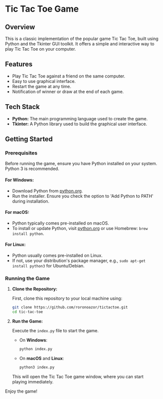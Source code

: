 # Tic Tac Toe Game

## Overview

This is a classic implementation of the popular game Tic Tac Toe, built using Python and the Tkinter GUI toolkit. It offers a simple and interactive way to play Tic Tac Toe on your computer.

## Features

- Play Tic Tac Toe against a friend on the same computer.
- Easy to use graphical interface.
- Restart the game at any time.
- Notification of winner or draw at the end of each game.

## Tech Stack

- **Python:** The main programming language used to create the game.
- **Tkinter:** A Python library used to build the graphical user interface.

## Getting Started

### Prerequisites

Before running the game, ensure you have Python installed on your system. Python 3 is recommended.

#### For Windows:

- Download Python from [python.org](https://www.python.org/downloads/windows/).
- Run the installer. Ensure you check the option to 'Add Python to PATH' during installation.

#### For macOS:

- Python typically comes pre-installed on macOS.
- To install or update Python, visit [python.org](https://www.python.org/downloads/macos/) or use Homebrew: `brew install python`.

#### For Linux:

- Python usually comes pre-installed on Linux.
- If not, use your distribution's package manager, e.g., `sudo apt-get install python3` for Ubuntu/Debian.

### Running the Game

1. **Clone the Repository:**

   First, clone this repository to your local machine using:

   ```bash
   git clone https://github.com/roronoazor/tictactoe.git
   cd tic-tac-toe
   ```

2. **Run the Game:**

   Execute the `index.py` file to start the game.

   - On **Windows**:

     ```cmd
     python index.py
     ```

   - On **macOS** and **Linux**:
     ```bash
     python3 index.py
     ```

   This will open the Tic Tac Toe game window, where you can start playing immediately.

Enjoy the game!
